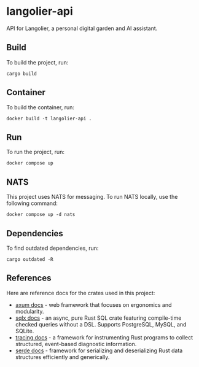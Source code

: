 # langolier-api

API for Langolier, a personal digital garden and AI assistant.

## Build

To build the project, run:

```shell
cargo build
```

## Container

To build the container, run:

```shell
docker build -t langolier-api .
```

## Run

To run the project, run:

```shell
docker compose up
```

## NATS

This project uses NATS for messaging. To run NATS locally, use the following command:

```shell
docker compose up -d nats
```

## Dependencies

To find outdated dependencies, run:

```shell
cargo outdated -R
```

## References

Here are reference docs for the crates used in this project:

- [axum docs](https://docs.rs/axum/latest/axum/) - web framework that focuses on ergonomics and modularity.
- [sqlx docs](https://docs.rs/sqlx/latest/sqlx/) - an async, pure Rust SQL crate featuring compile-time checked
  queries without a DSL. Supports PostgreSQL, MySQL, and SQLite.
- [tracing docs](https://docs.rs/tracing/latest/tracing/) - a framework for instrumenting Rust programs to collect
  structured, event-based diagnostic information.
- [serde docs](https://docs.rs/serde/latest/serde/) - framework for serializing and deserializing Rust data
  structures efficiently and generically.
